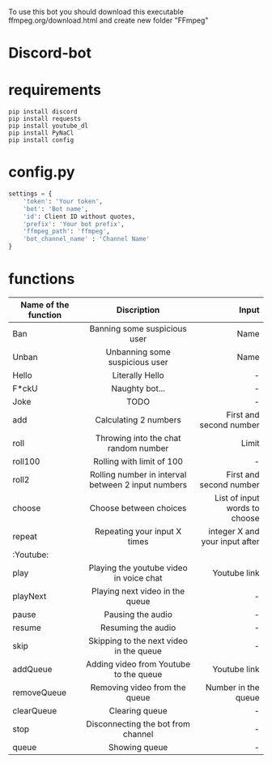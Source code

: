 To use this bot you should download this executable ffmpeg.org/download.html and create new folder "FFmpeg"

# Discord-bot

# requirements
```no-highlight
pip install discord
pip install requests 
pip install youtube_dl
pip install PyNaCl
pip install config
```
# config.py

```Python
settings = {
    'token': 'Your token',
    'bot': 'Bot name',
    'id': Client ID without quotes,
    'prefix': 'Your bot prefix',
    'ffmpeg_path': 'ffmpeg',
    'bot_channel_name' : 'Channel Name'
}
```
# functions

| Name of the function | Discription | Input |
|----------------|:---------:|----------------:|
| Ban | Banning some suspicious user | Name |
| Unban | Unbanning some suspicious user | Name |
| Hello | Literally Hello | - | 
| F*ckU | Naughty bot... | - |
| Joke | TODO | - |
| add | Calculating 2 numbers | First and second number | 
| roll | Throwing into the chat random number | Limit |
| roll100 | Rolling with limit of 100 | - |
| roll2 | Rolling number in interval between 2 input numbers | First and second number | 
| choose | Choose between choices | List of input words to choose |
| repeat | Repeating your input X times | integer X and your input after | 
|:Youtube:|
| play | Playing the youtube video in voice chat | Youtube link |
| playNext | Playing next video in the queue | - |
| pause | Pausing the audio | - |
| resume | Resuming the audio | - |
| skip | Skipping to the next video in the queue | - |
| addQueue | Adding video from Youtube to the queue | Youtube link |
| removeQueue | Removing video from the queue | Number in the queue | 
| clearQueue | Clearing queue | - |
| stop | Disconnecting the bot from channel | - | 
| queue | Showing queue | - | 
